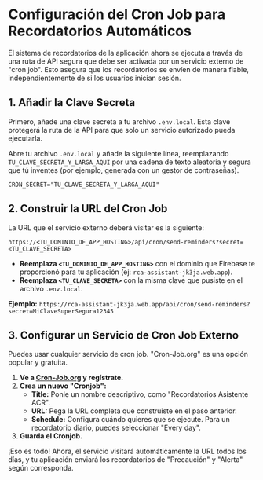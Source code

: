 # Configuración del Cron Job para Recordatorios Automáticos

El sistema de recordatorios de la aplicación ahora se ejecuta a través de una ruta de API segura que debe ser activada por un servicio externo de "cron job". Esto asegura que los recordatorios se envíen de manera fiable, independientemente de si los usuarios inician sesión.

## 1. Añadir la Clave Secreta

Primero, añade una clave secreta a tu archivo `.env.local`. Esta clave protegerá la ruta de la API para que solo un servicio autorizado pueda ejecutarla.

Abre tu archivo `.env.local` y añade la siguiente línea, reemplazando `TU_CLAVE_SECRETA_Y_LARGA_AQUI` por una cadena de texto aleatoria y segura que tú inventes (por ejemplo, generada con un gestor de contraseñas).

```
CRON_SECRET="TU_CLAVE_SECRETA_Y_LARGA_AQUI"
```

## 2. Construir la URL del Cron Job

La URL que el servicio externo deberá visitar es la siguiente:

`https://<TU_DOMINIO_DE_APP_HOSTING>/api/cron/send-reminders?secret=<TU_CLAVE_SECRETA>`

- **Reemplaza `<TU_DOMINIO_DE_APP_HOSTING>`** con el dominio que Firebase te proporcionó para tu aplicación (ej: `rca-assistant-jk3ja.web.app`).
- **Reemplaza `<TU_CLAVE_SECRETA>`** con la misma clave que pusiste en el archivo `.env.local`.

**Ejemplo:**
`https://rca-assistant-jk3ja.web.app/api/cron/send-reminders?secret=MiClaveSuperSegura12345`

## 3. Configurar un Servicio de Cron Job Externo

Puedes usar cualquier servicio de cron job. "Cron-Job.org" es una opción popular y gratuita.

1.  **Ve a [Cron-Job.org](https://cron-job.org/) y regístrate.**
2.  **Crea un nuevo "Cronjob":**
    -   **Title:** Ponle un nombre descriptivo, como "Recordatorios Asistente ACR".
    -   **URL:** Pega la URL completa que construiste en el paso anterior.
    -   **Schedule:** Configura cuándo quieres que se ejecute. Para un recordatorio diario, puedes seleccionar "Every day".
3.  **Guarda el Cronjob.**

¡Eso es todo! Ahora, el servicio visitará automáticamente la URL todos los días, y tu aplicación enviará los recordatorios de "Precaución" y "Alerta" según corresponda.
